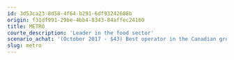 ```yaml
---
id: 3d53ca23-8d58-4f64-b291-6df93242608b
origin: f31df991-29be-4bb4-8343-84affec24160
title: METRO
courte_description: 'Leader in the food sector'
scenario_achat: '(October 2017 - $43) Best operator in the Canadian grocery sector. Stock under pressure due to Whole Foods purchase by Amazon. Management team excel in capital allocation and have created a lot of value for shareholders. Revently announed acquisition of Jean Coutu appears logical and should contribute to EPS rapidly. Will remain in good financial health since could sell its Couche-Tard holdings. EPS could reach $3 with 12-month contribution from Jean Coutu. Stock deserves lower P/E than the market but premium to its sector.'
slug: metro
---
```


